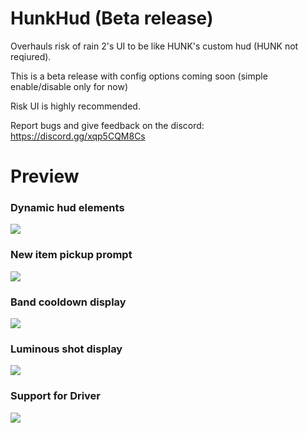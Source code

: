 # HunkHud (Beta release)
Overhauls risk of rain 2's UI to be like HUNK's custom hud (HUNK not reqiured).

This is a beta release with config options coming soon (simple enable/disable only for now)

Risk UI is highly recommended.

Report bugs and give feedback on the discord: https://discord.gg/xqp5CQM8Cs
# Preview
### Dynamic hud elements
![](https://i.postimg.cc/nzK7ZfMG/ezgif-13258a2e249c20.gif)
### New item pickup prompt
![](https://i.postimg.cc/VkP7Wmnz/CB402069-BAD1-42-E7-8576-CF9-C5-DEB722-A.png)
### Band cooldown display
![](https://i.postimg.cc/cJsXPhFj/F5-C5-B3-B3-B6-BD-4-E06-AC3-E-7-CC93-AFF6-DEC.png)
### Luminous shot display
![](https://i.postimg.cc/KYJJbTVY/0-B8-CBF20-7-E7-C-43-D6-95-BC-636-E35-BE0790.png)
### Support for Driver
![](https://i.postimg.cc/Z5Pwf2xp/4737-BD48-DB39-424-D-B3-DA-54-F3-CBBBDA16.png)
